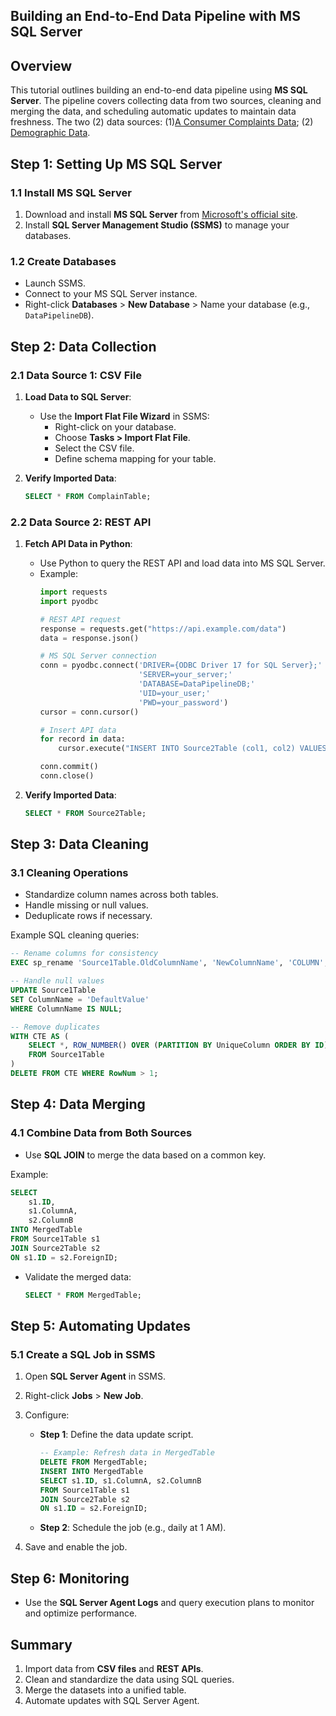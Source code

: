 ## **Building an End-to-End Data Pipeline with MS SQL Server**
## **Overview**
This tutorial outlines building an end-to-end data pipeline using **MS SQL Server**. The pipeline covers collecting data from two sources, cleaning and merging the data, and scheduling automatic updates to maintain data freshness. The two (2) data sources: (1)[A Consumer Complaints Data](https://catalog.data.gov/dataset/consumer-complaint-database); (2) [Demographic Data](https://www.kaggle.com/datasets/bitrook/us-county-historical-demographics?select=us_county_demographics.json).

## **Step 1: Setting Up MS SQL Server**

### **1.1 Install MS SQL Server**
1. Download and install **MS SQL Server** from [Microsoft's official site](https://www.microsoft.com/sql-server/).
2. Install **SQL Server Management Studio (SSMS)** to manage your databases.

### **1.2 Create Databases**
- Launch SSMS.
- Connect to your MS SQL Server instance.
- Right-click **Databases** > **New Database** > Name your database (e.g., `DataPipelineDB`).

## **Step 2: Data Collection**

### **2.1 Data Source 1: CSV File**
1. **Load Data to SQL Server**:
   - Use the **Import Flat File Wizard** in SSMS:
     - Right-click on your database.
     - Choose **Tasks > Import Flat File**.
     - Select the CSV file.
     - Define schema mapping for your table.

2. **Verify Imported Data**:
   ```sql
   SELECT * FROM ComplainTable;
   ```

### **2.2 Data Source 2: REST API**
1. **Fetch API Data in Python**:
   - Use Python to query the REST API and load data into MS SQL Server.
   - Example:
     ```python
     import requests
     import pyodbc

     # REST API request
     response = requests.get("https://api.example.com/data")
     data = response.json()

     # MS SQL Server connection
     conn = pyodbc.connect('DRIVER={ODBC Driver 17 for SQL Server};'
                           'SERVER=your_server;'
                           'DATABASE=DataPipelineDB;'
                           'UID=your_user;'
                           'PWD=your_password')
     cursor = conn.cursor()

     # Insert API data
     for record in data:
         cursor.execute("INSERT INTO Source2Table (col1, col2) VALUES (?, ?)", record['field1'], record['field2'])

     conn.commit()
     conn.close()
     ```

2. **Verify Imported Data**:
   ```sql
   SELECT * FROM Source2Table;
   ```

## **Step 3: Data Cleaning**

### **3.1 Cleaning Operations**
- Standardize column names across both tables.
- Handle missing or null values.
- Deduplicate rows if necessary.

Example SQL cleaning queries:
```sql
-- Rename columns for consistency
EXEC sp_rename 'Source1Table.OldColumnName', 'NewColumnName', 'COLUMN';

-- Handle null values
UPDATE Source1Table
SET ColumnName = 'DefaultValue'
WHERE ColumnName IS NULL;

-- Remove duplicates
WITH CTE AS (
    SELECT *, ROW_NUMBER() OVER (PARTITION BY UniqueColumn ORDER BY ID) AS RowNum
    FROM Source1Table
)
DELETE FROM CTE WHERE RowNum > 1;
```

## **Step 4: Data Merging**

### **4.1 Combine Data from Both Sources**
- Use **SQL JOIN** to merge the data based on a common key.

Example:
```sql
SELECT 
    s1.ID, 
    s1.ColumnA, 
    s2.ColumnB 
INTO MergedTable
FROM Source1Table s1
JOIN Source2Table s2
ON s1.ID = s2.ForeignID;
```

- Validate the merged data:
   ```sql
   SELECT * FROM MergedTable;
   ```

## **Step 5: Automating Updates**

### **5.1 Create a SQL Job in SSMS**
1. Open **SQL Server Agent** in SSMS.
2. Right-click **Jobs** > **New Job**.
3. Configure:
   - **Step 1**: Define the data update script.
     ```sql
     -- Example: Refresh data in MergedTable
     DELETE FROM MergedTable;
     INSERT INTO MergedTable
     SELECT s1.ID, s1.ColumnA, s2.ColumnB
     FROM Source1Table s1
     JOIN Source2Table s2
     ON s1.ID = s2.ForeignID;
     ```
   - **Step 2**: Schedule the job (e.g., daily at 1 AM).

4. Save and enable the job.

## **Step 6: Monitoring**
- Use the **SQL Server Agent Logs** and query execution plans to monitor and optimize performance.

## **Summary**
1. Import data from **CSV files** and **REST APIs**.
2. Clean and standardize the data using SQL queries.
3. Merge the datasets into a unified table.
4. Automate updates with SQL Server Agent.

